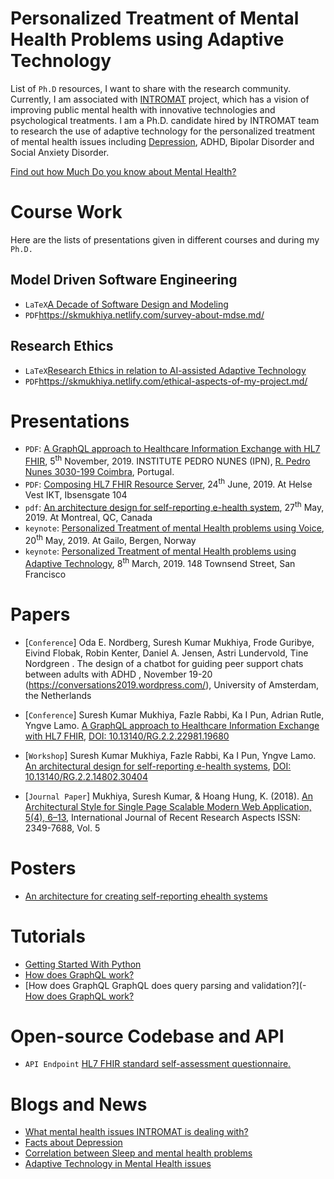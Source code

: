 # Personalized Treatment of Mental Health Problems using Adaptive Technology

List of `Ph.D` resources, I want to share with the research community. Currently, I am associated with [INTROMAT](http://intromat.no/) project, which has a vision of improving public mental health with innovative technologies and psychological treatments. I am a Ph.D. candidate hired by INTROMAT team to research the use of adaptive technology for the personalized treatment of mental health issues including [Depression](https://www.skmukhiya.com.np/category/mental-health/depression/), ADHD, Bipolar Disorder and Social Anxiety Disorder.

[Find out how Much Do you know about Mental Health?](https://skmukhiya.netlify.com/mentalHealthQuiz)

# Course Work

Here are the lists of presentations given in different courses and during my `Ph.D.`

## Model Driven Software Engineering

- `LaTeX`[A Decade of Software Design and Modeling
  ](https://github.com/sureshHARDIYA/phd-resources/tree/master/presentations/MDSE)
- `PDF`https://skmukhiya.netlify.com/survey-about-mdse.md/

## Research Ethics

- `LaTeX`[Research Ethics in relation to AI-assisted Adaptive Technology
  ](https://github.com/sureshHARDIYA/phd-resources/tree/master/presentations/Research%20Ethics)
- `PDF`https://skmukhiya.netlify.com/ethical-aspects-of-my-project.md/

# Presentations
- `PDF`: [A GraphQL approach to Healthcare Information Exchange with HL7 FHIR](https://github.com/sureshHARDIYA/phd-resources/blob/master/presentations/ICTH%202019/ICTH_2019_Conference.pdf), 5<sup>th</sup> November, 2019. INSTITUTE PEDRO NUNES (IPN), [R. Pedro Nunes 3030-199 Coimbra](https://www.ipn.pt/), Portugal.
- `PDF`: [Composing HL7 FHIR Resource Server](https://github.com/sureshHARDIYA/phd-resources/tree/master/presentations/HelseVestIKT), 24<sup>th</sup> June, 2019. At Helse Vest IKT, Ibsensgate 104
- `pdf`: [An architecture design for self-reporting e-health system](https://github.com/sureshHARDIYA/phd-resources/tree/master/presentations/SEH), 27<sup>th</sup> May, 2019. At Montreal, QC, Canada
- `keynote`: [Personalized Treatment of mental Health problems using Voice](https://github.com/sureshHARDIYA/phd-resources/tree/master/presentations/GailoProposal), 20<sup>th</sup> May, 2019. At Gailo, Bergen, Norway
- `keynote`: [Personalized Treatment of mental Health problems using Adaptive Technology](https://github.com/sureshHARDIYA/phd-resources/tree/master/presentations/SanFrancisco), 8<sup>th</sup> March, 2019. 148 Townsend Street, San Francisco

# Papers
- [`Conference`] Oda E. Nordberg, Suresh Kumar Mukhiya, Frode Guribye, Eivind Flobak, Robin Kenter, Daniel A. Jensen, Astri Lundervold, Tine Nordgreen . The design of a chatbot for guiding peer support chats between adults with ADHD , November 19-20 (https://conversations2019.wordpress.com/), University of Amsterdam, the Netherlands

- [`Conference`] Suresh Kumar Mukhiya, Fazle Rabbi, Ka I Pun, Adrian Rutle, Yngve Lamo. [A GraphQL approach to Healthcare Information Exchange with HL7 FHIR](https://www.researchgate.net/publication/334988948_A_GraphQL_approach_to_Healthcare_Information_Exchange_with_HL7_FHIR), [DOI: 10.13140/RG.2.2.22981.19680](10.13140/RG.2.2.22981.19680)

- [`Workshop`] Suresh Kumar Mukhiya, Fazle Rabbi, Ka I Pun, Yngve Lamo. [An architectural design for
  self-reporting e-health systems](https://www.researchgate.net/publication/331813302_An_architectural_design_for_self-reporting_e-health_systems), [DOI: 10.13140/RG.2.2.14802.30404](10.13140/RG.2.2.14802.30404)

- [`Journal Paper`] Mukhiya, Suresh Kumar, & Hoang Hung, K. (2018). [An Architectural Style for Single Page Scalable Modern Web Application, 5(4), 6–13](https://www.ijrra.net/Vol5issue4/IJRRA-05-04-02.pdf), International Journal of Recent Research Aspects ISSN: 2349-7688, Vol. 5


# Posters

- [An architecture for creating self-reporting ehealth systems](https://github.com/sureshHARDIYA/phd-resources/tree/master/Posters/Workshop%20at%20HVl)

# Tutorials

- [Getting Started With Python](https://medium.com/@dr_code_skm/getting-started-with-machine-learning-with-python-part-1-83450a4a6b48)
- [How does GraphQL work?](https://skmukhiya.netlify.com/how-does-graphql-work/)
- [How does GraphQL GraphQL does query parsing and validation?](- [How does GraphQL work?](https://skmukhiya.netlify.com/how-does-graphql-work/)


# Open-source Codebase and API

- `API Endpoint` [HL7 FHIR standard self-assessment questionnaire.](https://mhof.ml/)

# Blogs and News

- [What mental health issues INTROMAT is dealing with?](https://www.skmukhiya.com.np/what-are-the-mental-health-conditions-we-are-referring-here/)
- [Facts about Depression](https://www.skmukhiya.com.np/depression/)
- [Correlation between Sleep and mental health problems](https://www.skmukhiya.com.np/correlation-between-sleep-and-mental-health-problems/)
- [Adaptive Technology in Mental Health issues](https://www.skmukhiya.com.np/adaptive-technology-in-mental-health/)
